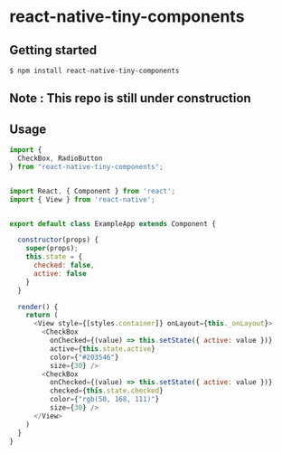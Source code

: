 # react-native-tiny-components

## Getting started

`$ npm install react-native-tiny-components`


## Note : This repo is still under construction


## Usage

```javascript
import {
  CheckBox, RadioButton
} from "react-native-tiny-components";


import React, { Component } from 'react';
import { View } from 'react-native';


export default class ExampleApp extends Component {

  constructor(props) {
    super(props);
    this.state = {
      checked: false,
      active: false
    }
  }

  render() {
    return (
      <View style={[styles.container]} onLayout={this._onLayout}>
        <CheckBox
          onChecked={(value) => this.setState({ active: value })}
          active={this.state.active}
          color={"#203546"}
          size={30} />
        <CheckBox
          onChecked={(value) => this.setState({ active: value })}
          checked={this.state.checked}
          color={"rgb(50, 168, 111)"}
          size={30} />
      </View>
    )
  }
}


```